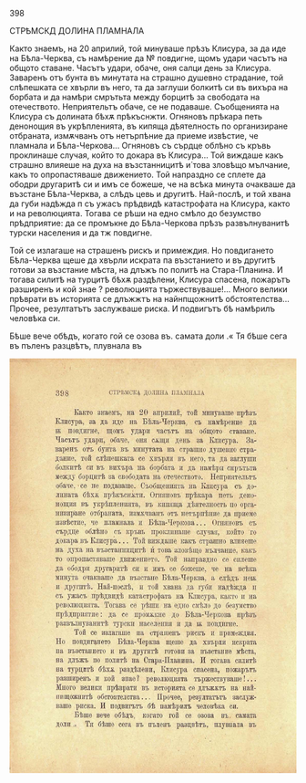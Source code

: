 ﻿398

СТРѢМСКД ДОЛИНА ПЛАМНАЛА

Както знаемъ, на 20 априлий, той минуваше прѣзъ Клисура, за да иде на Бѣла-Черква, съ намѣрение да № повдигне, щомъ удари часътъ на общото ставане. Часътъ удари, обаче, оня салци день за Клисура. Заваренъ отъ бунта въ минутата на страшно душевно страдание, той слѣпешката се хвърли въ него, та да заглуши болкитѣ си въ вихъра на борбата и да намѣри смрътьта между борцитѣ за свободата на отечеството. Неприятельтъ обаче, се не подаваше. Съобщенията на Клисура съ долината бѣхѫ прѣкъснжти. Огняновъ прѣкара петь денонощия въ укрѣпленията, въ кипяща дѣятелность по организиране отбраната, измѫчванъ отъ нетърпѣние да приеме извѣстие, че пламнала и Бѣла-Черкова... Огняновъ съ сърдце облѣно съ кръвь проклинаше случая, който то докара въ Клисура... Той виждаше какъ страшно влияеше на духа на възстанницитѣ и́ това зловѣщо мълчание, какъ то опропастяваше движението. Той напраздно се сплете да ободри другаритѣ си и имъ се божеше, че на всѣка минута очакваше да възстане Бѣла-Черква, а слѣдъ цевь и другитѣ. Най-послѣ, и той хвана да губи надѣжда п съ ужасъ прѣдвидѣ катастрофата на Клисура, както и на революцията. Тогава се рѣши на едно смѣло до безумство прѣдприятие: да се промъкне до Бѣла-Черкова прѣзъ развълнуванитѣ турски населения и да тж повдигне.

Той се излагаше на страшенъ рискъ и примеждия. Но повдигането Бѣла-Черква щеше да хвърли искрата па възстанието и въ другитѣ готови за възстание мѣста, на длъжъ по политѣ на Стара-Планина. И тогава силитѣ на турцитѣ бѣхѫ раздѣлени, Клисура спасена, пожарътъ разширенъ и кой знае ? революцията тържествуваше!... Много велики прѣврати въ историята се длъжжтъ на найнпщожнитѣ обстоятелства... Прочее, резултатътъ заслужваше риска. И подвигътъ бѣ намѣрилъ человѣка си.

Бѣше вече обѣдъ, когато гой се озова въ. самата доли .« Тя бѣше сега въ пъленъ разцвѣтъ, плувнала въ

![original](../images/445.jpg)

